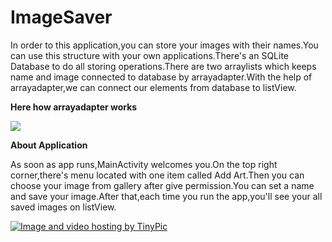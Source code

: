 # ImageSaver
In order to this application,you can store your images with their names.You can use this structure with your own applications.There's an SQLite Database to do all storing operations.There are two arraylists which keeps name and image connected to database by arrayadapter.With the help of arrayadapter,we can connect our elements from database to listView.

<b>Here how arrayadapter works</b>

<a href="http://tinypic.com?ref=23kswle" target="_blank"><img src="http://i65.tinypic.com/23kswle.png"></a>

<b>About Application</b>

As soon as app runs,MainActivity welcomes you.On the top right corner,there's menu located with one item called Add Art.Then you can choose your image from gallery after give permission.You can set a name and save your image.After that,each time you run the app,you'll see your all saved images on listView.

<a href="http://tinypic.com?ref=hx0mfs" target="_blank"><img src="http://i66.tinypic.com/hx0mfs.jpg" border="0" alt="Image and video hosting by TinyPic"></a>

